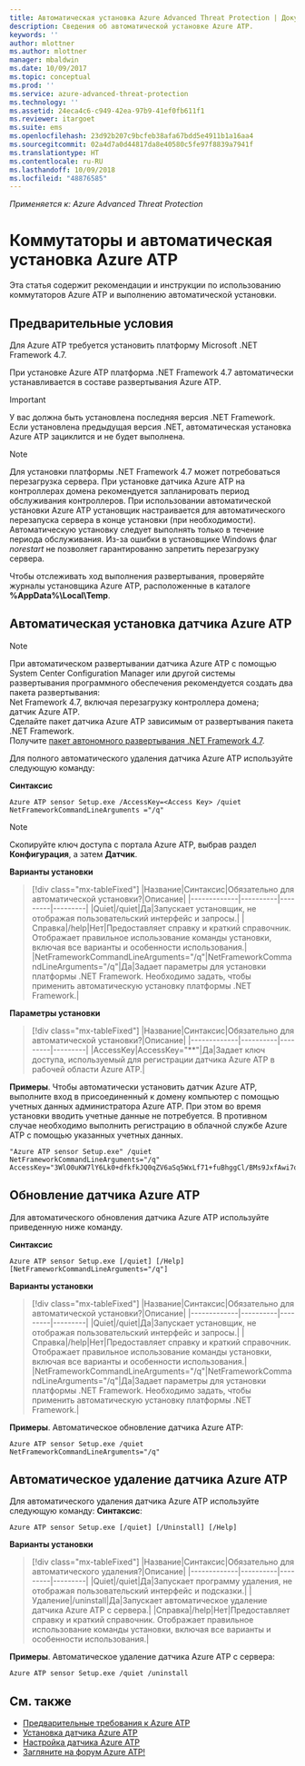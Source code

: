```yaml
---
title: Автоматическая установка Azure Advanced Threat Protection | Документы Майкрософт
description: Сведения об автоматической установке Azure ATP.
keywords: ''
author: mlottner
ms.author: mlottner
manager: mbaldwin
ms.date: 10/09/2017
ms.topic: conceptual
ms.prod: ''
ms.service: azure-advanced-threat-protection
ms.technology: ''
ms.assetid: 24eca4c6-c949-42ea-97b9-41ef0fb611f1
ms.reviewer: itargoet
ms.suite: ems
ms.openlocfilehash: 23d92b207c9bcfeb38afa67bdd5e4911b1a16aa4
ms.sourcegitcommit: 02a4d7a0d44817da8e40580c5fe97f8839a7941f
ms.translationtype: HT
ms.contentlocale: ru-RU
ms.lasthandoff: 10/09/2018
ms.locfileid: "48876585"
---
```

*Применяется к: Azure Advanced Threat Protection*


# <a name="azure-atp-switches-and-silent-installation"></a>Коммутаторы и автоматическая установка Azure ATP
Эта статья содержит рекомендации и инструкции по использованию коммутаторов Azure ATP и выполнению автоматической установки.

## <a name="prerequisites"></a>Предварительные условия

Для Azure ATP требуется установить платформу Microsoft .NET Framework 4.7. 

При установке Azure ATP платформа .NET Framework 4.7 автоматически устанавливается в составе развертывания Azure ATP.

> [!IMPORTANT] 
> У вас должна быть установлена последняя версия .NET Framework. Если установлена предыдущая версия .NET, автоматическая установка Azure ATP зациклится и не будет выполнена. 

> [!NOTE] 
> Для установки платформы .NET Framework 4.7 может потребоваться перезагрузка сервера. При установке датчика Azure ATP на контроллерах домена рекомендуется запланировать период обслуживания контроллеров.
При использовании автоматической установки Azure ATP установщик настраивается для автоматического перезапуска сервера в конце установки (при необходимости). Автоматическую установку следует выполнять только в течение периода обслуживания. Из-за ошибки в установщике Windows флаг *norestart* не позволяет гарантированно запретить перезагрузку сервера.

Чтобы отслеживать ход выполнения развертывания, проверяйте журналы установщика Azure ATP, расположенные в каталоге **%AppData%\Local\Temp**.



## <a name="azure-atp-sensor-silent-installation"></a>Автоматическая установка датчика Azure ATP

> [!NOTE]
> При автоматическом развертывании датчика Azure ATP с помощью System Center Configuration Manager или другой системы развертывания программного обеспечения рекомендуется создать два пакета развертывания:</br>Net Framework 4.7, включая перезагрузку контроллера домена;</br>датчик Azure ATP. </br>Сделайте пакет датчика Azure ATP зависимым от развертывания пакета .NET Framework. </br>Получите [пакет автономного развертывания .NET Framework 4.7](https://support.microsoft.com/help/3186497/the-net-framework-4-7-offline-installer-for-windows). 


Для полного автоматического удаления датчика Azure ATP используйте следующую команду:


**Синтаксис**

    Azure ATP sensor Setup.exe /AccessKey=<Access Key> /quiet NetFrameworkCommandLineArguments ="/q" 
   

> [!NOTE]
> Скопируйте ключ доступа с портала Azure ATP, выбрав раздел **Конфигурация**, а затем **Датчик**.


**Варианты установки**

> [!div class="mx-tableFixed"]
|Название|Синтаксис|Обязательно для автоматической установки?|Описание|
|-------------|----------|---------|---------|
|Quiet|/quiet|Да|Запускает установщик, не отображая пользовательский интерфейс и запросы.|
|Справка|/help|Нет|Предоставляет справку и краткий справочник. Отображает правильное использование команды установки, включая все варианты и особенности использования.|
|NetFrameworkCommandLineArguments="/q"|NetFrameworkCommandLineArguments="/q"|Да|Задает параметры для установки платформы .NET Framework. Необходимо задать, чтобы применить автоматическую установку платформы .NET Framework.|

**Параметры установки**

> [!div class="mx-tableFixed"]
|Название|Синтаксис|Обязательно для автоматической установки?|Описание|
|-------------|----------|---------|---------|
|AccessKey|AccessKey="\*\*"|Да|Задает ключ доступа, используемый для регистрации датчика Azure ATP в рабочей области Azure ATP.|

**Примеры**. Чтобы автоматически установить датчик Azure ATP, выполните вход в присоединенный к домену компьютер с помощью учетных данных администратора Azure ATP. При этом во время установки вводить учетные данные не потребуется. В противном случае необходимо выполнить регистрацию в облачной службе Azure ATP с помощью указанных учетных данных.

    "Azure ATP sensor Setup.exe" /quiet NetFrameworkCommandLineArguments="/q" 
    AccessKey="3WlO0uKW7lY6Lk0+dfkfkJQ0qZV6aSq5WxLf71+fuBhggCl/BMs9JxfAwi7oy9vYGviazUS1EPpzte7z8s4grw==" 
    

## <a name="update-the-azure-atp-sensor"></a>Обновление датчика Azure ATP

Для автоматического обновления датчика Azure ATP используйте приведенную ниже команду.

**Синтаксис**

    Azure ATP sensor Setup.exe [/quiet] [/Help] [NetFrameworkCommandLineArguments="/q"]


**Варианты установки**

> [!div class="mx-tableFixed"]
|Название|Синтаксис|Обязательно для автоматической установки?|Описание|
|-------------|----------|---------|---------|
|Quiet|/quiet|Да|Запускает установщик, не отображая пользовательский интерфейс и запросы.|
|Справка|/help|Нет|Предоставляет справку и краткий справочник. Отображает правильное использование команды установки, включая все варианты и особенности использования.|
|NetFrameworkCommandLineArguments="/q"|NetFrameworkCommandLineArguments="/q"|Да|Задает параметры для установки платформы .NET Framework. Необходимо задать, чтобы применить автоматическую установку платформы .NET Framework.|


**Примеры**. Автоматическое обновление датчика Azure ATP:

    Azure ATP sensor Setup.exe /quiet NetFrameworkCommandLineArguments="/q"

## <a name="uninstall-the-azure-atp-sensor-silently"></a>Автоматическое удаление датчика Azure ATP

Для автоматического удаления датчика Azure ATP используйте следующую команду: **Синтаксис**:

    Azure ATP sensor Setup.exe [/quiet] [/Uninstall] [/Help]
    
**Варианты установки**

> [!div class="mx-tableFixed"]
|Название|Синтаксис|Обязательно для автоматического удаления?|Описание|
|-------------|----------|---------|---------|
|Quiet|/quiet|Да|Запускает программу удаления, не отображая пользовательский интерфейс и подсказки.|
|Удаление|/uninstall|Да|Запускает автоматическое удаление датчика Azure ATP с сервера.|
|Справка|/help|Нет|Предоставляет справку и краткий справочник. Отображает правильное использование команды установки, включая все варианты и особенности использования.|

**Примеры**. Автоматическое удаление датчика Azure ATP с сервера:


    Azure ATP sensor Setup.exe /quiet /uninstall
    



## <a name="see-also"></a>См. также

- [Предварительные требования к Azure ATP](atp-prerequisites.md)
- [Установка датчика Azure ATP](install-atp-step4.md)
- [Настройка датчика Azure ATP](install-atp-step5.md)
- [Загляните на форум Azure ATP!](https://aka.ms/azureatpcommunity)
